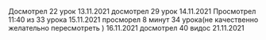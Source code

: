 Досмотрел 22 урок 13.11.2021
досмотрел 29 урок 14.11.2021
Просмотрел 11:40 из 33 урока 15.11.2021
просморел 8 минут 34 урока(не качественно желательно пересмотреть ) 16.11.2021
досмотрел 40 видос 21.11.2021
